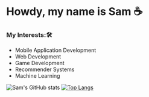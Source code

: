 # Howdy, my name is Sam ☕️

### My Interests:🛠
+ Mobile Application Development
+ Web Development
+ Game Development
+ Recommender Systems
+ Machine Learning

![Sam's GitHub stats](https://github-readme-stats.vercel.app/api?username=samuelj1323&show_icons=true&theme=dark)
[![Top Langs](https://github-readme-stats.vercel.app/api/top-langs/?username=samuelj1323&layout=compact&theme=dark)](https://github.com/anuraghazra/github-readme-stats)
